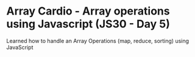 # Array Cardio - Array operations using Javascript (JS30 - Day 5)



Learned how to handle an Array Operations (map, reduce, sorting) using JavaScript